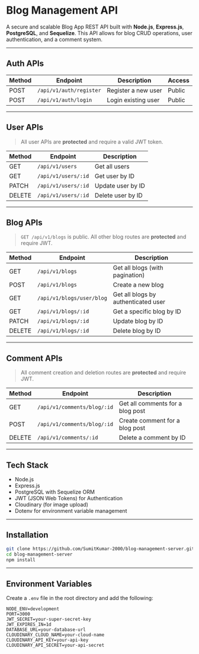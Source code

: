 # Blog Management API

A secure and scalable Blog App REST API built with **Node.js**, **Express.js**, **PostgreSQL**, and **Sequelize**. This API allows for blog CRUD operations, user authentication, and a comment system.

---

## Auth APIs

| Method | Endpoint                   | Description         | Access |
|--------|----------------------------|---------------------|--------|
| POST   | `/api/v1/auth/register`    | Register a new user | Public |
| POST   | `/api/v1/auth/login`       | Login existing user | Public |

---

## User APIs

> All user APIs are **protected** and require a valid JWT token.

| Method | Endpoint              | Description       |
|--------|-----------------------|-------------------|
| GET    | `/api/v1/users`       | Get all users     |
| GET    | `/api/v1/users/:id`   | Get user by ID    |
| PATCH  | `/api/v1/users/:id`   | Update user by ID |
| DELETE | `/api/v1/users/:id`   | Delete user by ID |

---

## Blog APIs

> `GET /api/v1/blogs` is public. All other blog routes are **protected** and require JWT.

| Method | Endpoint                  | Description                         |
|--------|---------------------------|-------------------------------------|
| GET    | `/api/v1/blogs`           | Get all blogs (with pagination)     |
| POST   | `/api/v1/blogs`           | Create a new blog                   |
| GET    | `/api/v1/blogs/user/blog` | Get all blogs by authenticated user |
| GET    | `/api/v1/blogs/:id`       | Get a specific blog by ID           |
| PATCH  | `/api/v1/blogs/:id`       | Update blog by ID                   |
| DELETE | `/api/v1/blogs/:id`       | Delete blog by ID                   |

---

## Comment APIs

> All comment creation and deletion routes are **protected** and require JWT.

| Method | Endpoint                     | Description                      |
|--------|------------------------------|----------------------------------|
| GET    | `/api/v1/comments/blog/:id`  | Get all comments for a blog post |
| POST   | `/api/v1/comments/blog/:id`  | Create comment for a blog post   |
| DELETE | `/api/v1/comments/:id`       | Delete a comment by ID           |

---

## Tech Stack

- Node.js
- Express.js
- PostgreSQL with Sequelize ORM
- JWT (JSON Web Tokens) for Authentication
- Cloudinary (for image upload)
- Dotenv for environment variable management

---

## Installation

```bash
git clone https://github.com/SumitKumar-2000/blog-management-server.git
cd blog-management-server
npm install
```

---

## Environment Variables

Create a `.env` file in the root directory and add the following:

```env
NODE_ENV=development
PORT=3000
JWT_SECRET=your-super-secret-key
JWT_EXPIRES_IN=1d
DATABASE_URL=your-database-url
CLOUDINARY_CLOUD_NAME=your-cloud-name
CLOUDINARY_API_KEY=your-api-key
CLOUDINARY_API_SECRET=your-api-secret
```